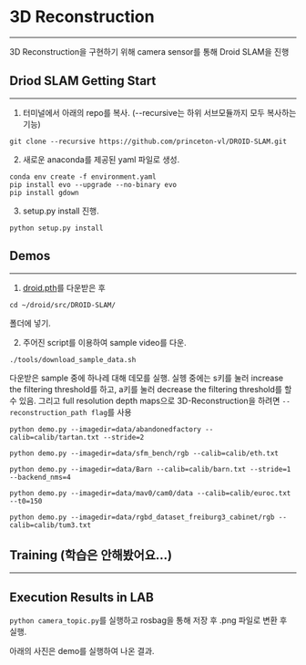 # 3D Reconstruction

*****

3D Reconstruction을 구현하기 위해 camera sensor를 통해 Droid SLAM을 진행

## Driod SLAM Getting Start

*****

1. 터미널에서 아래의 repo를 복사. (--recursive는 하위 서브모듈까지 모두 복사하는 기능) 

```
git clone --recursive https://github.com/princeton-vl/DROID-SLAM.git
```

2. 새로운 anaconda를 제공된 yaml 파일로 생성.

```
conda env create -f environment.yaml
pip install evo --upgrade --no-binary evo
pip install gdown
```

3. setup.py install 진행.

```
python setup.py install
```

## Demos

*****

1. [droid.pth](https://drive.google.com/file/d/1PpqVt1H4maBa_GbPJp4NwxRsd9jk-elh/view?pli=1)를 다운받은 후
```
cd ~/droid/src/DROID-SLAM/
```
폴더에 넣기.

2. 주어진 script를 이용하여 sample video를 다운.

```
./tools/download_sample_data.sh
```

다운받은 sample 중에 하나레 대해 데모를 실행. 실헹 중에는 s키를 눌러 increase the filtering threshold를 하고, a키를 눌러 decrease the filtering threshold를 할 수 있음. 그리고 full resolution depth maps으로 3D-Reconstruction을 하려면 ```--reconstruction_path flag```를 사용

```
python demo.py --imagedir=data/abandonedfactory --calib=calib/tartan.txt --stride=2
```

```
python demo.py --imagedir=data/sfm_bench/rgb --calib=calib/eth.txt
```

```
python demo.py --imagedir=data/Barn --calib=calib/barn.txt --stride=1 --backend_nms=4
```

```
python demo.py --imagedir=data/mav0/cam0/data --calib=calib/euroc.txt --t0=150
```

```
python demo.py --imagedir=data/rgbd_dataset_freiburg3_cabinet/rgb --calib=calib/tum3.txt
```

## Training (학습은 안해봤어요...)

*****

## Execution Results in LAB

```python camera_topic.py```를 실행하고 rosbag을 통해 저장 후 .png 파일로 변환 후 실행.

아래의 사진은 demo를 실행하여 나온 결과.
